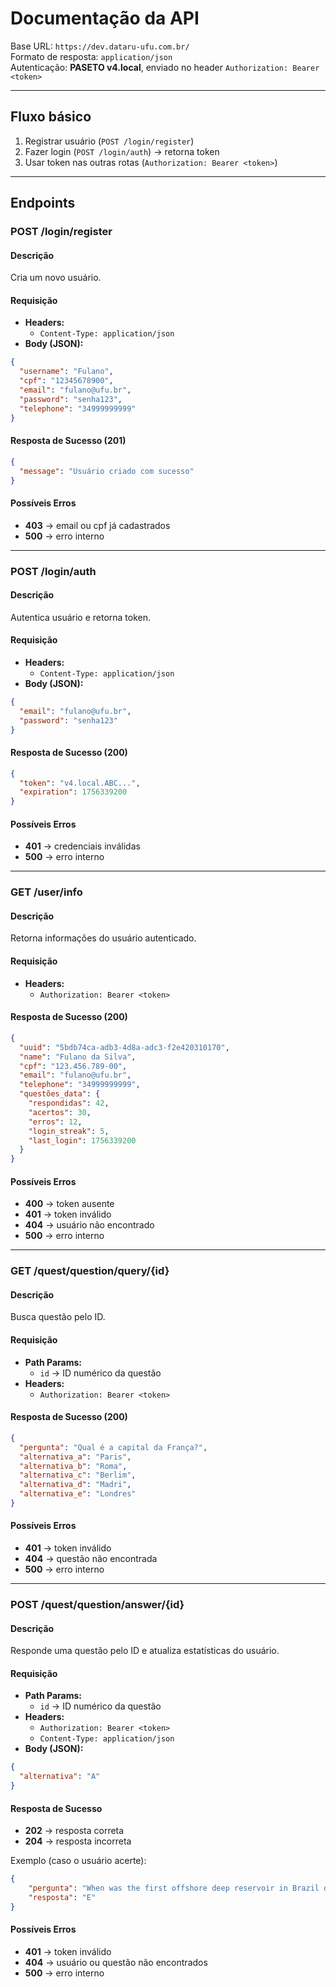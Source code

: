 # Documentação da API

Base URL: `https://dev.dataru-ufu.com.br/`  
Formato de resposta: `application/json`  
Autenticação: **PASETO v4.local**, enviado no header `Authorization: Bearer <token>`

---

## Fluxo básico
1. Registrar usuário (`POST /login/register`)
2. Fazer login (`POST /login/auth`) → retorna token
3. Usar token nas outras rotas (`Authorization: Bearer <token>`)

---

## Endpoints

### POST /login/register

#### Descrição
Cria um novo usuário.

#### Requisição
- **Headers:**
  - `Content-Type: application/json`
- **Body (JSON):**
```json
{
  "username": "Fulano",
  "cpf": "12345678900",
  "email": "fulano@ufu.br",
  "password": "senha123",
  "telephone": "34999999999"
}
```

#### Resposta de Sucesso (201)
```json
{
  "message": "Usuário criado com sucesso"
}
```

#### Possíveis Erros
- **403** → email ou cpf já cadastrados
- **500** → erro interno

---

### POST /login/auth

#### Descrição
Autentica usuário e retorna token.

#### Requisição
- **Headers:**
  - `Content-Type: application/json`
- **Body (JSON):**
```json
{
  "email": "fulano@ufu.br",
  "password": "senha123"
}
```

#### Resposta de Sucesso (200)
```json
{
  "token": "v4.local.ABC...",
  "expiration": 1756339200
}
```

#### Possíveis Erros
- **401** → credenciais inválidas
- **500** → erro interno

---

### GET /user/info

#### Descrição
Retorna informações do usuário autenticado.

#### Requisição
- **Headers:**
  - `Authorization: Bearer <token>`

#### Resposta de Sucesso (200)
```json
{
  "uuid": "5bdb74ca-adb3-4d8a-adc3-f2e420310170",
  "name": "Fulano da Silva",
  "cpf": "123.456.789-00",
  "email": "fulano@ufu.br",
  "telephone": "34999999999",
  "questões_data": {
    "respondidas": 42,
    "acertos": 30,
    "erros": 12,
    "login_streak": 5,
    "last_login": 1756339200
  }
}
```

#### Possíveis Erros
- **400** → token ausente
- **401** → token inválido
- **404** → usuário não encontrado
- **500** → erro interno

---

### GET /quest/question/query/{id}

#### Descrição
Busca questão pelo ID.

#### Requisição
- **Path Params:**
  - `id` → ID numérico da questão
- **Headers:**
  - `Authorization: Bearer <token>`

#### Resposta de Sucesso (200)
```json
{
  "pergunta": "Qual é a capital da França?",
  "alternativa_a": "Paris",
  "alternativa_b": "Roma",
  "alternativa_c": "Berlim",
  "alternativa_d": "Madri",
  "alternativa_e": "Londres"
}
```

#### Possíveis Erros
- **401** → token inválido
- **404** → questão não encontrada
- **500** → erro interno

---

### POST /quest/question/answer/{id}

#### Descrição
Responde uma questão pelo ID e atualiza estatísticas do usuário.

#### Requisição
- **Path Params:**
  - `id` → ID numérico da questão
- **Headers:**
  - `Authorization: Bearer <token>`
  - `Content-Type: application/json`
- **Body (JSON):**
```json
{
  "alternativa": "A"
}
```

#### Resposta de Sucesso
- **202** → resposta correta
- **204** → resposta incorreta

Exemplo (caso o usuário acerte):
```json
{
    "pergunta": "When was the first offshore deep reservoir in Brazil developed?",
    "resposta": "E"
}
```

#### Possíveis Erros
- **401** → token inválido
- **404** → usuário ou questão não encontrados
- **500** → erro interno
